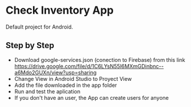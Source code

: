 # Check Inventory App

Default project for Android.

## Step by Step
+ Download google-services.json (conection to Firebase) from this link https://drive.google.com/file/d/1C6LYsN55l6MXmGDinbnc--a6Mdo2GUXn/view?usp=sharing
+ Change View in Android Studio to Proyect View
+ Add the file downloaded in the app folder
+ Run and test the aplication
+ If you don't have an user, the App can create users for anyone

